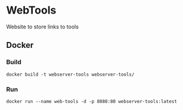 # WebTools
Website to store links to tools

## Docker

### Build
```docker build -t webserver-tools webserver-tools/```

### Run
```docker run --name web-tools -d -p 8080:80 webserver-tools:latest```
